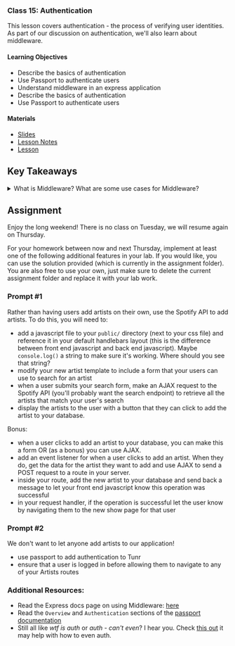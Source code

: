 ### Class 15: Authentication
This lesson covers authentication - the process of verifying user
identities. As part of our discussion on authentication, we'll also
learn about middleware.

#### Learning Objectives
- Describe the basics of authentication
- Use Passport to authenticate users
- Understand middleware in an express application
- Describe the basics of authentication
- Use Passport to authenticate users

#### Materials
- [Slides](https://ga-students.github.io/JS-DC/15-authentication)
- [Lesson Notes](15-authentication/lesson_plan.md)
- [Lesson](https://www.youtube.com/watch?v=FeEt9JgAtEo)

## Key Takeaways
<details>
  <summary>What is Middleware? What are some use cases for Middleware?</summary>

  Middleware is/are functions that have access to the request and response objects, and the next
  middleware function. A sample middleware looks like this:

  ```
  app.get('/', function (req, res next ) {
    // do some stuff to req and res

    next()
  })
  ```

  Middleware can be used to supplement the business logic of an application. Examples include
  measuring performance, logging errors, and authentication.

</details>

## Assignment
Enjoy the long weekend! There is no class on Tuesday, we will resume again on Thursday.

For your homework between now and next Thursday, implement at least one of the following additional features in your lab. If you would
like, you can use the solution provided (which is currently in the assignment folder). You are also free to use your own, just make sure to
delete the current assignment folder and replace it with your lab work.

### Prompt #1
Rather than having users add artists on their own, use the Spotify API to add artists. To do this, you will need to:
- add a javascript file to your `public/` directory (next to your css file) and reference it in your default handlebars layout (this is the
difference between front end javascript and back end javascript). Maybe `console.log()` a string to make sure it's working. Where should you
see that string?
- modify your new artist template to include a form that your users can use to search for an artist
- when a user submits your search form, make an AJAX request to the Spotify API (you'll probably want the search endpoint) to retrieve all
the artists that match your user's search
- display the artists to the user with a button that they can click to add the artist to your database.

Bonus:
- when a user clicks to add an artist to your database, you can make this a form OR (as a bonus) you can use AJAX.
- add an event listener for when a user clicks to add an artist. When they do, get the data for the artist they want to add and use AJAX to
send a POST request to a route in your server.
- inside your route, add the new artist to your database and send back a message to let your front end javascript know this operation was
successful
- in your request handler, if the operation is successful let the user know by navigating them to the new show page for that user

### Prompt #2
We don't want to let anyone add artists to our application!
- use passport to add authentication to Tunr
- ensure that a user is logged in before allowing them to navigate to any of your Artists routes

### Additional Resources:
- Read the Express docs page on using Middleware: [here](http://expressjs.com/en/guide/using-middleware.html)
- Read the `Overview` and `Authentication` sections of the [passport documentation](http://passportjs.org/docs)
- Still all like _wtf is auth_ or _auth - can't even_? I hear you. Check [this out](http://mherman.org/blog/2015/01/31/local-authentication-with-passport-and-express-4) it may help with how to even auth.


